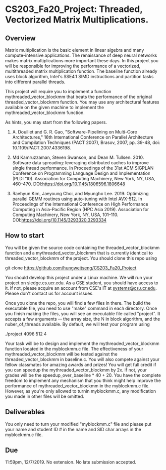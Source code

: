# CS203_Fa20_Project: Threaded, Vectorized Matrix Multiplications.

## Overview

Matrix multiplication is the basic element in linear algebra and many compute-intensive applications. The renaissance of deep neural networks makes matrix multiplications more important these days. 
In this project you will be responsible for improving the performance of a vectorized, multithreaded matrix multiplication function. The baseline function already uses block algorithm, Intel's SSE4.1 SIMD instructions and partition tasks into different parallel threads. 

This project will require you to implement a function mythreaded_vector_blockmm that beats the performance of the original threaded_vector_blockmm function. You may use any architectural features available on the given machine to implement the mythreaded_vector_blockmm function. 

As hints, you may start from the following papers.

1. A. Douillet and G. R. Gao, "Software-Pipelining on Multi-Core Architectures," 16th International Conference on Parallel Architecture and Compilation Techniques (PACT 2007), Brasov, 2007, pp. 39-48, doi: 10.1109/PACT.2007.4336198.

2. Md Kamruzzaman, Steven Swanson, and Dean M. Tullsen. 2010. Software data spreading: leveraging distributed caches to improve single thread performance. In Proceedings of the 31st ACM SIGPLAN Conference on Programming Language Design and Implementation (PLDI '10). Association for Computing Machinery, New York, NY, USA, 460–470. DOI:https://doi.org/10.1145/1806596.1806648

3. Raehyun Kim, Jaeyoung Choi, and Myungho Lee. 2019. Optimizing parallel GEMM routines using auto-tuning with Intel AVX-512. In Proceedings of the International Conference on High Performance Computing in Asia-Pacific Region (HPC Asia 2019). Association for Computing Machinery, New York, NY, USA, 101–110. DOI:https://doi.org/10.1145/3293320.3293334


## How to start

You will be given the source code containing the threaded_vector_blockmm function and a mythreaded_vector_blockmm that is currently identical to threaded_vector_blockmm of the project. You should clone this repo using 

git clone https://github.com/hungweitseng/CS203_Fa20_Project

You should develop this project under a Linux machine. We will run your project on sledge.cs.ucr.edu. As a CSE student, you should have access to it. If not, please acquire an account from CSE's IT at systems@cs.ucr.edu. Please don't contact us for account issues. 

Once you clone the repo, you will find a few files in there. The build the executable file, you need to use "make" command in each directory. Once you finish making the files, you will see an executable file called "project". It accepts a few arguments -- the array size, the N in block algorithm, and the nuber_of_threads available. By default, we will test your program using

./project 4096 512 4

Your task will be to design and implement the mythreaded_vector_blockmm function located in the myblockmm.c file. The effectiveness of your mythreaded_vector_blockmm will be tested against the threaded_vector_blockmm in baseline.c. You will also compete against your fellow classmates for amazing awards and prizes! You will get full credit if you can speedup the mythreaded_vector_blockmm by 2x. If not, your grades will be the speedup_over_baseline * 40 + 20. You have the complete freedom to implement any mechanism that you think might help improve the performance of mythreaded_vector_blockmm in the myblockmm.c file. However, as you're only allowed to turnin myblockmm.c, any modification you made in other files will be omitted. 

## Deliverables

You only need to turn your modified "myblockmm.c" file and please put your name and student ID # in the name and SID char arrays in the myblockmm.c file.

## Due 

11:59pm, 12/7/2019. No extension. No late submission accepted.

